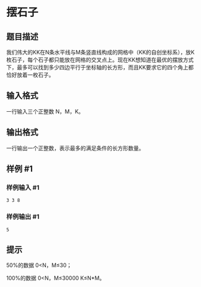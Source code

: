# 摆石子

## 题目描述

我们伟大的KK在N条水平线与M条竖直线构成的网格中（KK的自创坐标系），放K枚石子，每个石子都只能放在网格的交叉点上。现在KK想知道在最优的摆放方式下，最多可以找到多少四边平行于坐标轴的长方形，而且KK要求它的四个角上都恰好放着一枚石子。


## 输入格式

一行输入三个正整数 N，M，K。


## 输出格式

一行输出一个正整数，表示最多的满足条件的长方形数量。


## 样例 #1

### 样例输入 #1
```
3 3 8
```

### 样例输出 #1

```
5
```

## 提示

50%的数据    0<N，M≤30；

100%的数据   0<N，M≤30000  K≤N\*M。

